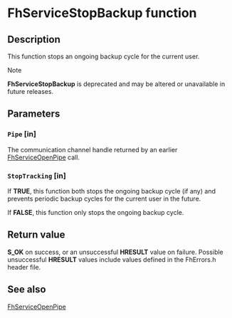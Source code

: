 # FhServiceStopBackup function

## Description

This function stops an ongoing backup cycle for the current user.

> [!NOTE]
> **FhServiceStopBackup** is deprecated and may be altered or unavailable in future releases.

## Parameters

### `Pipe` [in]

The communication channel handle returned by an earlier [FhServiceOpenPipe](https://learn.microsoft.com/windows/desktop/api/fhsvcctl/nf-fhsvcctl-fhserviceopenpipe) call.

### `StopTracking` [in]

If **TRUE**, this function both stops the ongoing backup cycle (if any) and prevents periodic backup cycles for the current user in the future.

If **FALSE**, this function only stops the ongoing backup cycle.

## Return value

**S_OK** on success, or an unsuccessful **HRESULT** value on failure. Possible unsuccessful **HRESULT** values include values defined in the FhErrors.h header file.

## See also

[FhServiceOpenPipe](https://learn.microsoft.com/windows/desktop/api/fhsvcctl/nf-fhsvcctl-fhserviceopenpipe)